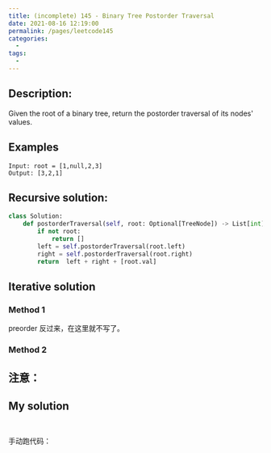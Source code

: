 ```yaml
---
title: (incomplete) 145 - Binary Tree Postorder Traversal
date: 2021-08-16 12:19:00
permalink: /pages/leetcode145
categories:
  - 
tags:
  - 
---
```

## Description:
Given the root of a binary tree, return the postorder traversal of its nodes' values.

## Examples
```
Input: root = [1,null,2,3]
Output: [3,2,1]
```
## Recursive solution:
```python
class Solution:
    def postorderTraversal(self, root: Optional[TreeNode]) -> List[int]:
        if not root:
            return []
        left = self.postorderTraversal(root.left)
        right = self.postorderTraversal(root.right)
        return  left + right + [root.val] 
```

## Iterative solution
### Method 1
preorder 反过来，在这里就不写了。

### Method 2



## 注意：

## My solution
```python
        
```

手动跑代码：
```
```
